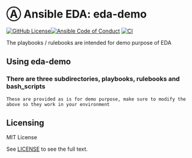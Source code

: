 # Ⓐ Ansible EDA: eda-demo


[![GitHub License](https://img.shields.io/github/license/daleroux/eda-demo)](https://github.com/daleroux/eda-demo/blob/main/LICENSE)[![Ansible Code of Conduct](https://img.shields.io/badge/Code%20of%20Conduct-Ansible-silver.svg)](https://docs.ansible.com/ansible/latest/community/code_of_conduct.html)
[![CI](https://github.com/daleroux/eda-demo/actions/workflows/main.yml/badge.svg)](https://github.com/daleroux/eda-demo/actions/workflows/main.yml)

The playbooks / rulebooks are intended for demo purpose of EDA

<!-- TODO| ## Code of Conduct

We follow the [Ansible Code of Conduct](https://docs.ansible.com/ansible/devel/community/code_of_conduct.html) in all our interactions within this project.

If you encounter abusive behavior, please refer to the [policy violations](https://docs.ansible.com/ansible/devel/community/code_of_conduct.html#policy-violations) section of the Code for information on how to raise a complaint.
-->

<!-- TODO| ## Maintenance

The current maintainers are listed in the [CODEOWNERS](https://github.com/daleroux/eda-demo/.github/CODEOWNERS)) file. If you have questions or need help, feel free to mention them in the proposals.

To learn how to maintain / become a maintainer of this collection, refer to the [Maintainer guidelines](MAINTAINING.md).
-->

<!-- TODO| ## Tested with Ansible
List the versions of Ansible the collection has been tested with.e
Must match what is in galaxy.yml.
-->

<!-- TODO| ## External requirements
List any external resources the collection depends on, for example minimum versions of an OS, libraries, or utilities.
Do not list other Ansible collections here.
-->

<!-- TODO| ## Supported connections (Optional)
If your collection supports only specific connection types (such as HTTPAPI, netconf, or others), list them here.
-->

<!-- TODO| ## Included content
Galaxy will eventually list the module docs within the UI, but until that is ready, you may need to either describe your plugins etc here, or point to an external docsite to cover that information.
-->

## Using eda-demo

### There are three subdirectories, playbooks, rulebooks and bash_scripts
    These are provided as is for demo purpose, make sure to modify the above so they work in your environment

## Licensing

MIT License

See [LICENSE](https://spdx.org/licenses/MIT.html) to see the full text.
